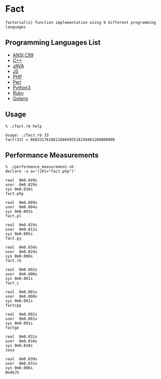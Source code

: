 # Fact

```
factorial(x) function implementation using 9 different programming languages
```

## Programming Languages List

* [ANSI C99](https://github.com/ksukhorukov/fact/blob/main/fact.c)
* [C++](https://github.com/ksukhorukov/fact/blob/main/fact.cpp)
* [JAVA](https://github.com/ksukhorukov/fact/blob/main/Fact.java)
* [JS](https://github.com/ksukhorukov/fact/blob/main/fact.js)
* [PHP](https://github.com/ksukhorukov/fact/blob/main/fact.php)
* [Perl](https://github.com/ksukhorukov/fact/blob/main/fact.pl)
* [Python3](https://github.com/ksukhorukov/fact/blob/main/fact.py)
* [Ruby](https://github.com/ksukhorukov/fact/blob/main/fact.rb)
* [Golang](https://github.com/ksukhorukov/fact/blob/main/factgo.go)

## Usage

```
% ./fact.rb help

Usage: ./fact.rb 33
fact(33) = 8683317618811886495518194401280000000

```

## Performance Measurements

```
% ./performance_measurement.sh
declare -a a='([0]="fact.php")'

real  0m0.049s
user  0m0.029s
sys 0m0.016s
fact.php 

real  0m0.009s
user  0m0.004s
sys 0m0.003s
fact.pl 

real  0m0.019s
user  0m0.012s
sys 0m0.005s
fact.py 

real  0m0.034s
user  0m0.024s
sys 0m0.008s
fact.rb 

real  0m0.002s
user  0m0.000s
sys 0m0.001s
fact_c 

real  0m0.001s
user  0m0.000s
sys 0m0.001s
factcpp 

real  0m0.002s
user  0m0.001s
sys 0m0.001s
factgo 

real  0m0.031s
user  0m0.016s
sys 0m0.010s
Java 

real  0m0.039s
user  0m0.031s
sys 0m0.006s
NodeJS 
```
